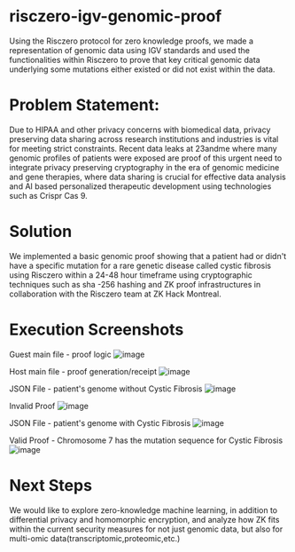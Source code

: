 # risczero-igv-genomic-proof
Using the Risczero protocol for zero knowledge proofs, we made a representation of genomic data using IGV standards and used the functionalities within Risczero to prove that key critical genomic data underlying some mutations either existed or did not exist within the data. 



 
# Problem Statement: 
Due to HIPAA and other privacy concerns with biomedical data, privacy preserving data sharing across research institutions and industries is vital for meeting strict constraints. Recent data leaks at 23andme where many genomic profiles of patients were exposed are proof of this urgent need to integrate privacy preserving cryptography in the era of genomic medicine and gene therapies, where data sharing is crucial for effective data analysis and AI based personalized therapeutic development using technologies such as Crispr Cas 9.  
# Solution 
We implemented a basic genomic proof showing that a patient had or didn't have a specific mutation for a rare genetic disease called cystic fibrosis using Risczero within a 24-48 hour timeframe using cryptographic techniques such as sha -256 hashing and ZK proof infrastructures in collaboration with the Risczero team at ZK Hack Montreal. 
# Execution Screenshots
Guest main file - proof logic
![image](https://github.com/user-attachments/assets/14728c5d-8b94-419d-9afe-85625553b534)

Host main file - proof generation/receipt
![image](https://github.com/user-attachments/assets/d198a4f4-b74f-4392-b318-1282934eaa45)

JSON File - patient's genome without Cystic Fibrosis 
![image](https://github.com/user-attachments/assets/2e3fbf56-2764-4cbe-b063-bb6764dcdbca)

Invalid Proof
![image](https://github.com/user-attachments/assets/cb51a006-a797-42e0-84d9-a2cd4918fb93)

JSON File - patient's genome with Cystic Fibrosis 
![image](https://github.com/user-attachments/assets/dbc81df1-081a-430f-82c7-e46313d07b2e)

Valid Proof - Chromosome 7 has the mutation sequence for Cystic Fibrosis
![image](https://github.com/user-attachments/assets/23c6ab2c-189d-4b38-86e8-547d7acc65c9)

# Next Steps
We would like to explore zero-knowledge machine learning, in addition to differential privacy and homomorphic encryption, and analyze how ZK fits within the current security measures for not just genomic data, but also for multi-omic data(transcriptomic,proteomic,etc.)


